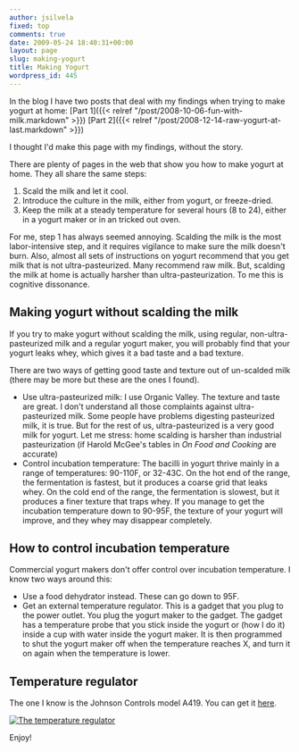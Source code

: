 ```yaml
---
author: jsilvela
fixed: top
comments: true
date: 2009-05-24 18:40:31+00:00
layout: page
slug: making-yogurt
title: Making Yogurt
wordpress_id: 445
---
```


In the blog I have two posts that deal with my findings when trying to make yogurt at home:
[Part 1]({{< relref "/post/2008-10-06-fun-with-milk.markdown" >}})
[Part 2]({{< relref "/post/2008-12-14-raw-yogurt-at-last.markdown" >}})

I thought I'd make this page with my findings, without the story.

There are plenty of pages in the web that show you how to make yogurt at home. They all share the same steps:

  1. Scald the milk and let it cool.
  2. Introduce the culture in the milk, either from yogurt, or freeze-dried.
  3. Keep the milk at a steady temperature for several hours (8 to 24), either in a yogurt maker or in an tricked out oven.

For me, step 1 has always seemed annoying. Scalding the milk is the most labor-intensive step, and it requires vigilance to make sure the milk doesn't burn. Also, almost all sets of instructions on yogurt recommend that you get milk that is not ultra-pasteurized. Many recommend raw milk. But, scalding the milk at home is actually harsher than ultra-pasteurization. To me this is cognitive dissonance.

## Making yogurt without scalding the milk

If you try to make yogurt without scalding the milk, using regular, non-ultra-pasteurized milk and a regular yogurt maker, you will probably find that your yogurt leaks whey, which gives it a bad taste and a bad texture.

There are two ways of getting good taste and texture out of un-scalded milk (there may be more but these are the ones I found).

* Use ultra-pasteurized milk: I use Organic Valley. The texture and taste are great. I don't understand all those complaints against ultra-pasteurized milk. Some people have problems digesting pasteurized milk, it is true. But for the rest of us, ultra-pasteurized is a very good milk for yogurt. Let me stress: home scalding is harsher than industrial pasteurization (if Harold McGee's tables in _On Food and Cooking_ are accurate)
* Control incubation temperature: The bacilli in yogurt thrive mainly in a range of temperatures: 90-110F, or 32-43C. On the hot end of the range, the fermentation is fastest, but it produces a coarse grid that leaks whey. On the cold end of the range, the fermentation is slowest, but it produces a finer texture that traps whey. If you manage to get the incubation temperature down to 90-95F, the texture of your yogurt will improve, and they whey may disappear completely.

## How to control incubation temperature

Commercial yogurt makers don't offer control over incubation temperature. I know two ways around this:

* Use a food dehydrator instead. These can go down to 95F.
* Get an external temperature regulator. This is a gadget that you plug to the power outlet. You plug the yogurt maker to the gadget. The gadget has a temperature probe that you stick inside the yogurt or (how I do it) inside a cup with water inside the yogurt maker. It is then programmed to shut the yogurt maker off when the temperature reaches X, and turn it on again when the temperature is lower.

## Temperature regulator

The one I know is the Johnson Controls model A419. You can get it [here](https://www.blueridgecompany.com/radiant/hydronic/287/johnson-controls-a419-series).

[![The temperature regulator](https://jsilvela.smugmug.com/photos/434514571_Y2UKx-S.jpg)](https://jsilvela.smugmug.com/gallery/5019150_Y3JuM/1/434514571_Y2UKx#434514571_Y2UKx-A-LB)

Enjoy!
